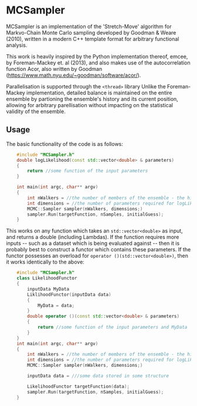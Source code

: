 # MCSampler

MCSampler is an implementation of the 'Stretch-Move' algorithm for Markvo-Chain Monte Carlo sampling developed by Goodman & Weare (2010), written in a modern C++ template format for arbitrary functional analysis.

This work is heavily inspired by the Python implementation thereof, emcee, by Foreman-Mackey et. al (2013), and also makes use of the autocorrelation function Acor, also written by Goodman (https://www.math.nyu.edu/~goodman/software/acor/).

Parallelisation is supported through the ```<thread>``` library Unlike the Foreman-Mackey implementation, detailed balance is maintained on the entire ensemble by partioning the ensemble's history and its current position, allowing for arbitrary parellisation without impacting on the statistical validity of the ensemble.

## Usage

The basic functionality of the code is as follows:
```c++
	#include "MCSampler.h"
	double logLikelihood(const std::vector<double> & parameters)
	{
		return //some function of the input parameters
	}

	int main(int argc, char** argv)
	{
		int nWalkers = //the number of members of the ensemble - the higher the number the more parallelisation helps you
		int dimensions = //the number of parameters required for logLikelihodd
		MCMC::Sampler sampler(nWalkers, dimensions;)
		sampler.Run(targetFunction, nSamples, initialGuess);
	}
```

This works on any function which takes an ```std::vector<double>``` as input, and returns a double (including Lambdas). If the function requires more inputs -- such as a dataset which is being evaluated against -- then it is probably best to construct a functor which contains these parameters. If the functor possesses an overload for ```operator ()(std::vector<double>)```, then it works identically to the above:

```c++
	#include "MCSampler.h"
	class LikelihoodFunctor
	{
		inputData MyData
		LiklihoodFunctor(inputData data)
		{
			MyData = data;
		}
		double operator ()(const std::vector<double> & parameters)
		{
			return //some function of the input parameters and MyData
		}
	}
	int main(int argc, char** argv)
	{
		int nWalkers = //the number of members of the ensemble - the higher the number the more parallelisation helps you
		int dimensions = //the number of parameters required for logLikelihodd
		MCMC::Sampler sampler(nWalkers, dimensions;)

		inputData data = ///some data stored in some structure 

		LikelihoodFunctor targetFunction(data);
		sampler.Run(targetFunction, nSamples, initialGuess);
	}

```


<!-- 
## Compiling 

Currently only tested with C++17 specification on clang (Mac). Further testing needed. -->